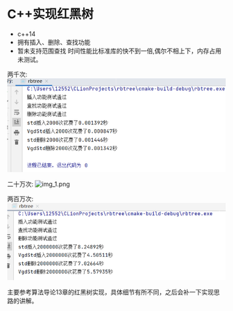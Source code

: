 # C++实现红黑树

* c++14
* 拥有插入、删除、查找功能
* 暂未支持范围查找
时间性能比标准库的快不到一倍,偶尔不相上下，内存占用未测试。

两千次:
![img.png](doc/test_3.png)

二十万次:
![img_1.png](img_1.png)

两百万次:
![img.png](doc/test_2.png)

主要参考算法导论13章的红黑树实现，具体细节有所不同，之后会补一下实现思路的讲解。